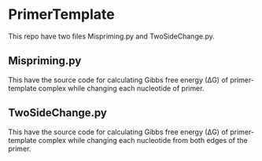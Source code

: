 # PrimerTemplate 

This repo have two files Mispriming.py and TwoSideChange.py. 

## Mispriming.py
This have the source code for calculating Gibbs free energy (∆G) of primer-template complex while changing each nucleotide of primer.

## TwoSideChange.py
This have the source code for calculating Gibbs free energy (∆G) of primer-template complex while changing each nucleotide from both edges of the primer.
